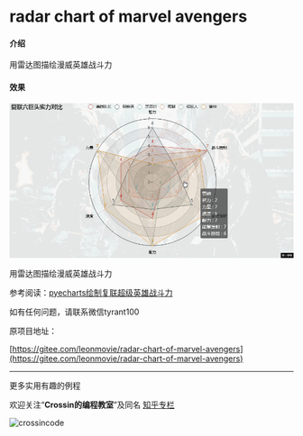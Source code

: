 # radar chart of marvel avengers

#### 介绍
用雷达图描绘漫威英雄战斗力

#### 效果

![漫威英雄战斗力效果图](p2.gif)

用雷达图描绘漫威英雄战斗力

参考阅读：[pyecharts绘制复联超级英雄战斗力](https://mp.weixin.qq.com/s/QfzYrbOpks9qmZizlcoYew)

如有任何问题，请联系微信tyrant100

原项目地址：

[https://gitee.com/leonmovie/radar-chart-of-marvel-avengers](https://gitee.com/leonmovie/radar-chart-of-marvel-avengers)

----

更多实用有趣的例程

欢迎关注“**Crossin的编程教室**”及同名 [知乎专栏](https://zhuanlan.zhihu.com/crossin)

![crossincode](../crossin-logo.png)